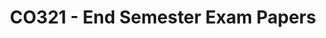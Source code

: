 ---
title: CO321 - End Semester Exam Papers
tags: [Past Paper, CO321]
style: primary
color: primary
location: Google
---